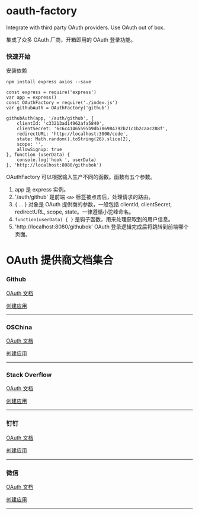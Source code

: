 # oauth-factory
Integrate with third party OAuth providers. Use OAuth out of box.

集成了众多 OAuth 厂商，开箱即用的 OAuth 登录功能。

### 快速开始

安装依赖

`npm install express axios --save`

```
const express = require('express')
var app = express()
const OAuthFactory = require('./index.js')
var githubAuth = OAuthFactory('github')

githubAuth(app, '/auth/github', {
    clientId: 'c33213ad14962afa5840',
    clientSecret: '6c6c41465595b9db786984792b21c1b2caac288f',
    redirectURL: 'http://localhost:3000/code',
    state: Math.random().toString(26).slice(2),
    scope: '',
    allowSignup: true
}, function (userData) {
    console.log('hook ', userData)
}, 'http://localhost:8080/githubok')
```

OAuthFactory 可以根据输入生产不同的函数。函数有五个参数。
1. app 是 express 实例。
2. '/auth/github' 是前端 `<a>` 标签被点击后，处理请求的路由。
3. { ... } 对象是 OAuth 提供商的参数，一般包括 clientId, clientSecret, redirectURL, scope, state。一律遵循小驼峰命名。
4. `function(userData) { }` 是钩子函数，用来处理获取到的用户信息。
5. 'http://localhost:8080/githubok' OAuth 登录逻辑完成后将跳转到前端哪个页面。

# OAuth 提供商文档集合

### Github
[OAuth 文档](https://developer.github.com/apps/building-oauth-apps/authorizing-oauth-apps/)

[创建应用](https://github.com/settings/applications/new)


--------------------

### OSChina
[OAuth 文档](https://www.oschina.net/openapi/docs)

[创建应用](https://www.oschina.net/openapi/client/edit)

--------------------

### Stack Overflow
[OAuth 文档](https://api.stackexchange.com/docs/authentication)

[创建应用](https://stackapps.com/apps/oauth/register)

--------------------

### 钉钉
[OAuth 文档](https://open-doc.dingtalk.com/docs/doc.htm?spm=a219a.7629140.0.0.7f5f4a97IkrkFE&treeId=385&articleId=104968&docType=1#s1)

[创建应用](https://open-dev.dingtalk.com/#/loginAndShareApp)

--------------------

### 微信
[OAuth 文档](https://open.weixin.qq.com/cgi-bin/showdocument?action=dir_list&t=resource/res_list&verify=1&id=open1419316505&token=&lang=zh_CN)

[创建应用](https://open.weixin.qq.com)

--------------------